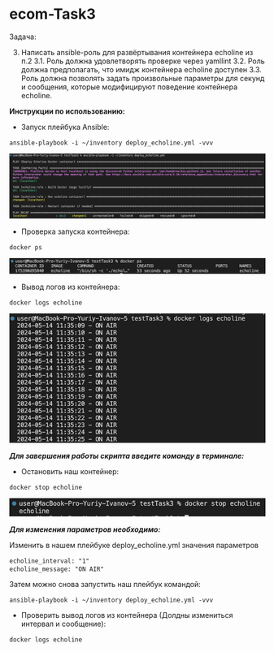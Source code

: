 # ecom-Task3

Задача:

3. Написать ansible-роль для развёртывания контейнера echoline из п.2
3.1. Роль должна удовлетворять проверке через yamllint
3.2. Роль должна предполагать, что имидж контейнера echoline доступен
3.3. Роль должна позволять задать произвольные параметры для секунд и сообщения, которые модифицируют поведение контейнера echoline.

**Инструкции по использованию:**

- Запуск плейбука Ansible:
```
ansible-playbook -i ~/inventory deploy_echoline.yml -vvv
```
![output1](https://github.com/ivnovyuriy/ecom_tasks/blob/master/testTask3/img/output1.png?raw=true)

- Проверка запуска  контейнера:
```
docker ps 
```
![output2](https://github.com/ivnovyuriy/ecom_tasks/blob/master/testTask3/img/output2.png?raw=true)

- Вывод логов из контейнера:
```
docker logs echoline 
```
![output3](https://github.com/ivnovyuriy/ecom_tasks/blob/master/testTask3/img/output3.png?raw=true)

***Для завершения работы скрипта введите команду в терминале:***

- Остановить наш контейнер:
```
docker stop echoline 
```
![output4](https://github.com/ivnovyuriy/ecom_tasks/blob/master/testTask3/img/output4.png?raw=true)

***Для изменения параметров необходимо:***

Изменить в нашем плейбуке deploy_echoline.yml значения параметров

    echoline_interval: "1"
    echoline_message: "ON AIR"

Затем можно снова запустить наш плейбук командой:
```
ansible-playbook -i ~/inventory deploy_echoline.yml -vvv
```

- Проверить вывод логов из контейнера (Долдны измениться интервал и сообщение):
```
docker logs echoline 
```